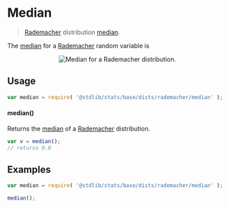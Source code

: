 <!--

@license Apache-2.0

Copyright (c) 2018 The Stdlib Authors.

Licensed under the Apache License, Version 2.0 (the "License");
you may not use this file except in compliance with the License.
You may obtain a copy of the License at

   http://www.apache.org/licenses/LICENSE-2.0

Unless required by applicable law or agreed to in writing, software
distributed under the License is distributed on an "AS IS" BASIS,
WITHOUT WARRANTIES OR CONDITIONS OF ANY KIND, either express or implied.
See the License for the specific language governing permissions and
limitations under the License.

-->

# Median 

> [Rademacher][rademacher-distribution] distribution [median][median].

<!-- Section to include introductory text. Make sure to keep an empty line after the intro `section` element and another before the `/section` close. -->

<section class="intro">

The [median][median] for a [Rademacher][rademacher-distribution] random variable is

<!-- <equation class="equation" label="eq:rademacher_median" align="center" raw="\operatorname{Median}\left( X \right) = 0" alt="Median for a Rademacher distribution."> -->

<div class="equation" align="center" data-raw-text="\operatorname{Median}\left( X \right) = 0" data-equation="eq:rademacher_median">
    <img src="" alt="Median for a Rademacher distribution." />
    <br />
</div>

<!-- </equation> -->

</section>

<!-- /.intro -->

<!-- Package usage documentation. -->

<section class="usage">

## Usage

```javascript
var median = require( '@stdlib/stats/base/dists/rademacher/median' );
```

#### median()

Returns the [median][median] of a [Rademacher][rademacher-distribution] distribution.

```javascript
var v = median();
// returns 0.0
```

</section>

<!-- /.usage -->

<!-- Package usage examples. -->

<section class="examples">

## Examples

<!-- eslint no-undef: "error" -->

```javascript
var median = require( '@stdlib/stats/base/dists/rademacher/median' );

median();
```

</section>

<!-- /.examples -->

<!-- Section to include cited references. If references are included, add a horizontal rule *before* the section. Make sure to keep an empty line after the `section` element and another before the `/section` close. -->

<section class="references">

</section>

<!-- /.references -->

<!-- Section for all links. Make sure to keep an empty line after the `section` element and another before the `/section` close. -->

<section class="links">

[rademacher-distribution]: https://en.wikipedia.org/wiki/Rademacher_distribution

[median]: https://en.wikipedia.org/wiki/Median

</section>

<!-- /.links -->
